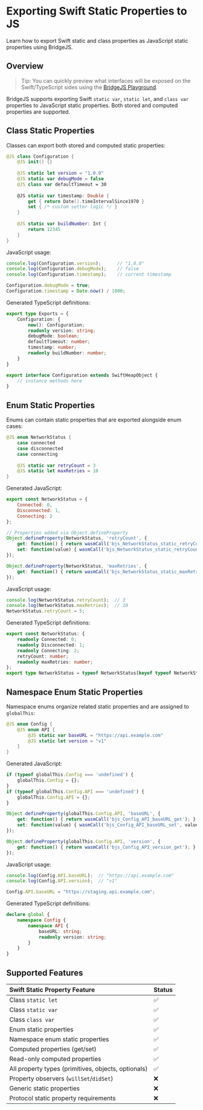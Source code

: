# Exporting Swift Static Properties to JS

Learn how to export Swift static and class properties as JavaScript static properties using BridgeJS.

## Overview

> Tip: You can quickly preview what interfaces will be exposed on the Swift/TypeScript sides using the [BridgeJS Playground](https://swiftwasm.org/JavaScriptKit/PlayBridgeJS/).

BridgeJS supports exporting Swift `static var`, `static let`, and `class var` properties to JavaScript static properties. Both stored and computed properties are supported.

## Class Static Properties

Classes can export both stored and computed static properties:

```swift
@JS class Configuration {
    @JS init() {}
    
    @JS static let version = "1.0.0"
    @JS static var debugMode = false
    @JS class var defaultTimeout = 30
    
    @JS static var timestamp: Double {
        get { return Date().timeIntervalSince1970 }
        set { /* custom setter logic */ }
    }
    
    @JS static var buildNumber: Int {
        return 12345
    }
}
```

JavaScript usage:

```javascript
console.log(Configuration.version);      // "1.0.0"
console.log(Configuration.debugMode);    // false
console.log(Configuration.timestamp);    // current timestamp

Configuration.debugMode = true;
Configuration.timestamp = Date.now() / 1000;
```

Generated TypeScript definitions:

```typescript
export type Exports = {
    Configuration: {
        new(): Configuration;
        readonly version: string;
        debugMode: boolean;
        defaultTimeout: number;
        timestamp: number;
        readonly buildNumber: number;
    }
}

export interface Configuration extends SwiftHeapObject {
    // instance methods here
}
```

## Enum Static Properties

Enums can contain static properties that are exported alongside enum cases:

```swift
@JS enum NetworkStatus {
    case connected
    case disconnected
    case connecting
    
    @JS static var retryCount = 3
    @JS static let maxRetries = 10
}
```

Generated JavaScript:

```javascript
export const NetworkStatus = {
    Connected: 0,
    Disconnected: 1,
    Connecting: 2
};

// Properties added via Object.defineProperty
Object.defineProperty(NetworkStatus, 'retryCount', {
    get: function() { return wasmCall('bjs_NetworkStatus_static_retryCount_get'); },
    set: function(value) { wasmCall('bjs_NetworkStatus_static_retryCount_set', value); }
});

Object.defineProperty(NetworkStatus, 'maxRetries', {
    get: function() { return wasmCall('bjs_NetworkStatus_static_maxRetries_get'); }
});
```

JavaScript usage:

```javascript
console.log(NetworkStatus.retryCount);  // 3
console.log(NetworkStatus.maxRetries);  // 10
NetworkStatus.retryCount = 5;
```

Generated TypeScript definitions:

```typescript
export const NetworkStatus: {
    readonly Connected: 0;
    readonly Disconnected: 1;
    readonly Connecting: 2;
    retryCount: number;
    readonly maxRetries: number;
};
export type NetworkStatus = typeof NetworkStatus[keyof typeof NetworkStatus];
```

## Namespace Enum Static Properties

Namespace enums organize related static properties and are assigned to `globalThis`:

```swift
@JS enum Config {
    @JS enum API {
        @JS static var baseURL = "https://api.example.com"
        @JS static let version = "v1"
    }
}
```

Generated JavaScript:

```javascript
if (typeof globalThis.Config === 'undefined') {
    globalThis.Config = {};
}
if (typeof globalThis.Config.API === 'undefined') {
    globalThis.Config.API = {};
}

Object.defineProperty(globalThis.Config.API, 'baseURL', {
    get: function() { return wasmCall('bjs_Config_API_baseURL_get'); },
    set: function(value) { wasmCall('bjs_Config_API_baseURL_set', value); }
});

Object.defineProperty(globalThis.Config.API, 'version', {
    get: function() { return wasmCall('bjs_Config_API_version_get'); }
});
```

JavaScript usage:

```javascript
console.log(Config.API.baseURL);  // "https://api.example.com"
console.log(Config.API.version);  // "v1"

Config.API.baseURL = "https://staging.api.example.com";
```

Generated TypeScript definitions:

```typescript
declare global {
    namespace Config {
        namespace API {
            baseURL: string;
            readonly version: string;
        }
    }
}
```

## Supported Features

| Swift Static Property Feature | Status |
|:------------------------------|:-------|
| Class `static let` | ✅ |
| Class `static var` | ✅ |
| Class `class var` | ✅ |
| Enum static properties | ✅ |
| Namespace enum static properties | ✅ |
| Computed properties (get/set) | ✅ |
| Read-only computed properties | ✅ |
| All property types (primitives, objects, optionals) | ✅ |
| Property observers (`willSet`/`didSet`) | ❌ |
| Generic static properties | ❌ |
| Protocol static property requirements | ❌ |